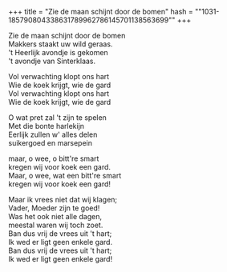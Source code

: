 +++
title = "Zie de maan schijnt door de bomen"
hash = "\"1031-185790804338631789962786145701138563699\""
+++

Zie de maan schijnt door de bomen  
Makkers staakt uw wild geraas.  
't Heerlijk avondje is gekomen  
't avondje van Sinterklaas.

Vol verwachting klopt ons hart  
Wie de koek krijgt, wie de gard  
Vol verwachting klopt ons hart  
Wie de koek krijgt, wie de gard

O wat pret zal 't zijn te spelen  
Met die bonte harlekijn  
Eerlijk zullen w' alles delen  
suikergoed en marsepein

maar, o wee, o bitt're smart  
kregen wij voor koek een gard.  
Maar, o wee, wat een bitt're smart  
kregen wij voor koek een gard!

Maar ik vrees niet dat wij klagen;  
Vader, Moeder zijn te goed!  
Was het ook niet alle dagen,  
meestal waren wij toch zoet.  
Ban dus vrij de vrees uit 't hart;  
Ik wed er ligt geen enkele gard.  
Ban dus vrij de vrees uit 't hart;  
Ik wed er ligt geen enkele gard!